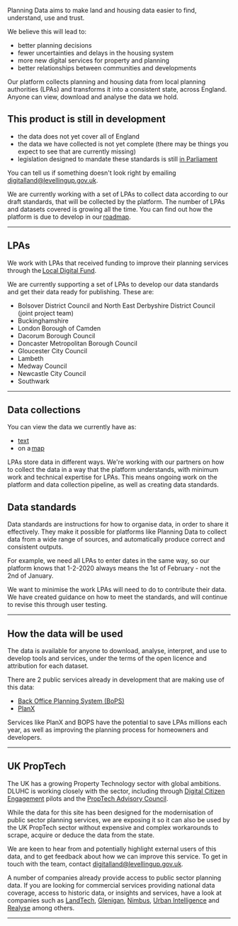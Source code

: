 Planning Data aims to make land and housing data easier to find, understand, use and trust. 

We believe this will lead to: 

-   better planning decisions 
-   fewer uncertainties and delays in the housing system 
-   more new digital services for property and planning 
-   better relationships between communities and developments 

Our platform collects planning and housing data from local planning authorities (LPAs) and transforms it into a consistent state, across England. Anyone can view, download and analyse the data we hold. 

<div class="govuk-inset-text">
  <h2 class="govuk-heading-m">This product is still in development</h2>
</div>

-   the data does not yet cover all of England 
-   the data we have collected is not yet complete (there may be things you expect to see that are currently missing) 
-   legislation designed to mandate these standards is still [in Parliament](https://bills.parliament.uk/bills/3155) 

You can tell us if something doesn't look right by emailing [digitalland@levellingup.gov.uk](mailto:digitalland@levellingup.gov.uk). 

We are currently working with a set of LPAs to collect data according to our draft standards, that will be collected by the platform. The number of LPAs and datasets covered is growing all the time. You can find out how the platform is due to develop in our [roadmap](/about/roadmap). 

<hr class="govuk-section-break govuk-section-break--m" role='presentation'>

LPAs 
---

We work with LPAs that received funding to improve their planning services through the [Local Digital Fund](https://www.localdigital.gov.uk/fund/).

We are currently supporting a set of LPAs to develop our data standards and get their data ready for publishing. These are: 

-   Bolsover District Council and North East Derbyshire District Council (joint project team) 
-   Buckinghamshire 
-   London Borough of Camden 
-   Dacorum Borough Council 
-   Doncaster Metropolitan Borough Council 
-   Gloucester City Council 
-   Lambeth 
-   Medway Council 
-   Newcastle City Council 
-   Southwark 

<hr class="govuk-section-break govuk-section-break--m" role='presentation'>

Data collections 
---

You can view the data we currently have as: 

-   [text](/dataset) 
-   on a [map](/map) 

LPAs store data in different ways. We're working with our partners on how to collect the data in a way that the platform understands, with minimum work and technical expertise for LPAs. This means ongoing work on the platform and data collection pipeline, as well as creating data standards. 

Data standards
---

Data standards are instructions for how to organise data, in order to share it effectively. They make it possible for platforms like Planning Data to collect data from a wide range of sources, and automatically produce correct and consistent outputs. 

For example, we need all LPAs to enter dates in the same way, so our platform knows that 1-2-2020 always means the 1st of February - not the 2nd of January. 

We want to minimise the work LPAs will need to do to contribute their data. We have created guidance on how to meet the standards, and will continue to revise this through user testing. 

<hr class="govuk-section-break govuk-section-break--m" role='presentation'>

How the data will be used
---

The data is available for anyone to download, analyse, interpret, and use to develop tools and services, under the terms of the open licence and attribution for each dataset. 

There are 2 public services already in development that are making use of this data: 

-   [Back Office Planning System (BoPS)](https://bops.digital/) 
-   [PlanX](https://opendigitalplanning.org/services)

Services like PlanX and BOPS have the potential to save LPAs millions each year, as well as improving the planning process for homeowners and developers. 

<hr class="govuk-section-break govuk-section-break--m" role='presentation'>

UK PropTech
---

The UK has a growing Property Technology sector with global ambitions.  DLUHC is working closely with the sector, including through [Digital Citizen Engagement](https://dluhcdigital.blog.gov.uk/2021/08/03/new-fund-to-enhance-community-engagement-in-planning/) pilots and the [PropTech Advisory Council](https://www.gov.uk/government/news/proptech-dragons-form-new-expert-property-innovation-council).   

While the data for this site has been designed for the modernisation of public sector planning services, we are exposing it so it can also be used by the UK PropTech sector without expensive and complex workarounds to scrape, acquire or deduce the data from the state.  

We are keen to hear from and potentially highlight external users of this data, and to get feedback about how we can improve this service. To get in touch with the team, contact [digitalland@levellingup.gov.uk](mailto:digitalland@levellingup.gov.uk).  

A number of companies already provide access to public sector planning data. If you are looking for commercial services providing national data coverage, access to historic data, or insights and services, have a look at companies such as [LandTech](https://land.tech/), [Glenigan](https://www.glenigan.com/), [Nimbus](https://www.nimbusmaps.co.uk/), [Urban Intelligence](https://urbanintelligence.co.uk/) and [Realyse](https://www.realyse.com/) among others.

<hr class="govuk-section-break govuk-section-break--m" role='presentation'>
